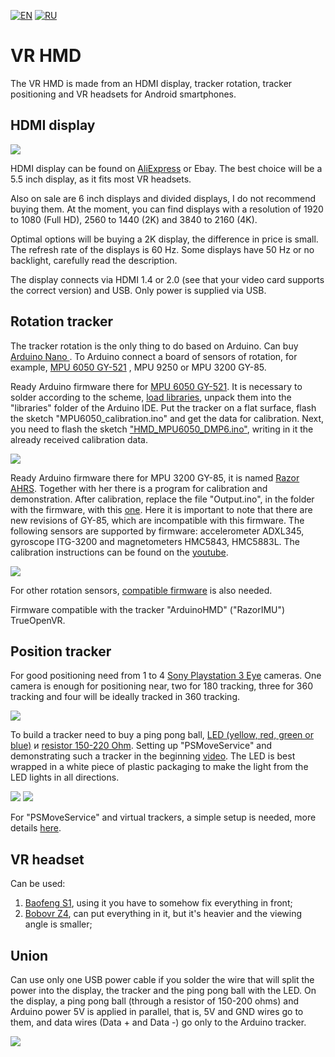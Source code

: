 ﻿[![EN](https://user-images.githubusercontent.com/9499881/33184537-7be87e86-d096-11e7-89bb-f3286f752bc6.png)](https://github.com/TrueOpenVR/TrueOpenVR-DIY/blob/master/HMD/HMD.md) 
[![RU](https://user-images.githubusercontent.com/9499881/27683795-5b0fbac6-5cd8-11e7-929c-057833e01fb1.png)](https://github.com/TrueOpenVR/TrueOpenVR-DIY/blob/master/HMD/HMD.RU.md) 
# VR HMD
The VR HMD is made from an HDMI display, tracker rotation, tracker positioning and VR headsets for Android smartphones.
## HDMI display
![](https://user-images.githubusercontent.com/9499881/44113330-c2cd0b12-a018-11e8-87e9-68803760ea6b.png)

HDMI display can be found on [AliExpress](http://ali.pub/2oy6xl) or Ebay. The best choice will be a 5.5 inch display, as it fits most VR headsets.

Also on sale are 6 inch displays and divided displays, I do not recommend buying them. At the moment, you can find displays with a resolution of 1920 to 1080 (Full HD), 2560 to 1440 (2K) and 3840 to 2160 (4K).

Optimal options will be buying a 2K display, the difference in price is small. The refresh rate of the displays is 60 Hz. Some displays have 50 Hz or no backlight, carefully read the description.

The display connects via HDMI 1.4 or 2.0 (see that your video card supports the correct version) and USB. Only power is supplied via USB.
## Rotation tracker
The tracker rotation is the only thing to do based on Arduino. Can buy [Arduino Nano ](http://ali.pub/2oy73f). To Arduino connect a board of sensors of rotation, for example, [MPU 6050 GY-521](http://ali.pub/2oy76c) , MPU 9250 or MPU 3200 GY-85.

Ready Arduino firmware there for [MPU 6050 GY-521](http://ali.pub/2oy76c). It is necessary to solder according to the scheme, [load libraries](https://github.com/r57zone/X360Advance-Arduino/releases/download/1.0/MPU6050-X360Advance.zip), unpack them into the "libraries" folder of the Arduino IDE. Put the tracker on a flat surface, flash the sketch "MPU6050_calibration.ino" and get the data for calibration. Next, you need to flash the sketch ["HMD_MPU6050_DMP6.ino"](https://github.com/TrueOpenVR/TrueOpenVR-DIY/blob/master/HMD/Arduino/HMD_MPU6050_DMP6.ino), writing in it the already received calibration data.

![](https://user-images.githubusercontent.com/9499881/52521728-e200dc80-2c94-11e9-9628-68ea3ef3dacd.png)


Ready Arduino firmware there for MPU 3200 GY-85, it is named [Razor AHRS](https://github.com/Razor-AHRS/razor-9dof-ahrs/tree/master/Arduino). Together with her there is a program for calibration and demonstration. After calibration, replace the file "Output.ino", in the folder with the firmware, with this [one](https://github.com/TrueOpenVR/TrueOpenVR-DIY/blob/master/HMD/Arduino/Razor_AHRS/Output.ino).
Here it is important to note that there are new revisions of GY-85, which are incompatible with this firmware. The following sensors are supported by firmware: accelerometer ADXL345, gyroscope ITG-3200 and magnetometers HMC5843, HMC5883L. The calibration instructions can be found on the [youtube](https://www.youtube.com/watch?v=J7K_TnzQBZk).

![](https://user-images.githubusercontent.com/9499881/52521767-bd593480-2c95-11e9-923a-648a3018d131.png)


For other rotation sensors, [compatible firmware](https://github.com/TrueOpenVR/TrueOpenVR-DIY/blob/master/HMD/Arduino/Arduino.Output.Bin.ino) is also needed.

Firmware compatible with the tracker "ArduinoHMD" ("RazorIMU") TrueOpenVR.
## Position tracker
For good positioning need from 1 to 4 [Sony Playstation 3 Eye](https://www.ebay.com/sch/i.html?_nkw=Sony+Plastation+Eye) cameras. One camera is enough for positioning near, two for 180 tracking, three for 360 tracking and four will be ideally tracked in 360 tracking.

![](https://user-images.githubusercontent.com/9499881/44270886-c074ea00-a249-11e8-9542-196e9e5650ba.png)

To build a tracker need to buy a ping pong ball, [LED (yellow, red, green or blue)](http://ali.pub/2oy7dj) и [resistor 150-220 Ohm](http://ali.pub/2oy7iz). Setting up "PSMoveService" and demonstrating such a tracker in the beginning [video](https://www.youtube.com/watch?v=IunGVk89-TY). 
The LED is best wrapped in a white piece of plastic packaging to make the light from the LED lights in all directions.

![](https://user-images.githubusercontent.com/9499881/44270911-d4b8e700-a249-11e8-816a-5a6df6b6fbda.png) ![](https://user-images.githubusercontent.com/9499881/44270935-df737c00-a249-11e8-9731-a238f24ce4c6.png)

For "PSMoveService" and virtual trackers, a simple setup is needed, more details [here](https://github.com/TrueOpenVR/TrueOpenVR-Drivers/tree/master/C%2B%2B/PSMoveService).
## VR headset
Can be used:
1. [Baofeng S1](http://ali.pub/2papmt), using it you have to somehow fix everything in front;
2. [Bobovr Z4](http://ali.pub/2papt1), can put everything in it, but it's heavier and the viewing angle is smaller;

## Union
Can use only one USB power cable if you solder the wire that will split the power into the display, the tracker and the ping pong ball with the LED. On the display, a ping pong ball (through a resistor of 150-200 ohms) and Arduino power 5V is applied in parallel, that is, 5V and GND wires go to them, and data wires (Data + and Data -) go only to the Arduino tracker.

![](https://user-images.githubusercontent.com/9499881/44270352-5445b680-a248-11e8-90c4-e84a6f4f0299.png)